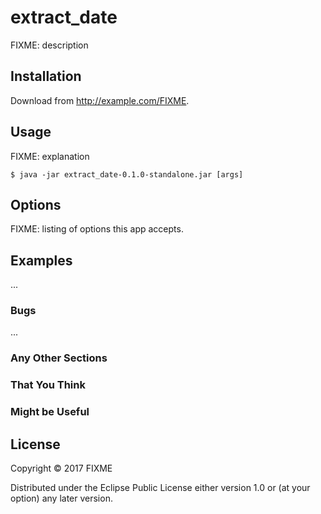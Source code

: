 # extract_date

FIXME: description

## Installation

Download from http://example.com/FIXME.

## Usage

FIXME: explanation

    $ java -jar extract_date-0.1.0-standalone.jar [args]

## Options

FIXME: listing of options this app accepts.

## Examples

...

### Bugs

...

### Any Other Sections
### That You Think
### Might be Useful

## License

Copyright © 2017 FIXME

Distributed under the Eclipse Public License either version 1.0 or (at
your option) any later version.
